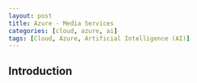 ```yaml
---
layout: post
title: Azure - Media Services
categories: [cloud, azure, ai]
tags: [Cloud, Azure, Artificial Intelligence (AI)]
---
```


## Introduction
